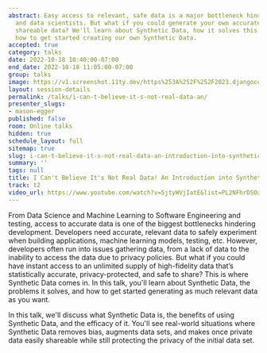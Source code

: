 ```yaml
---
abstract: Easy access to relevant, safe data is a major bottleneck hindering developers
  and data scientists. But what if you could generate your own accurate, privacy-protected,
  shareable data? We'll learn about Synthetic Data, how it solves this issue, and
  how to get started creating our own Synthetic Data.
accepted: true
category: talks
date: 2022-10-18 10:40:00-07:00
end_date: 2022-10-18 11:05:00-07:00
group: talks
image: https://v1.screenshot.11ty.dev/https%253A%252F%252F2023.djangocon.eu%252Fpresenters%252Fmason-egger%252F/opengraph/
layout: session-details
permalink: /talks/i-can-t-believe-it-s-not-real-data-an/
presenter_slugs:
- mason-egger
published: false
room: Online talks
hidden: true
schedule_layout: full
sitemap: true
slug: i-can-t-believe-it-s-not-real-data-an-introduction-into-synthetic-data
summary: ''
tags: null
title: I Can't Believe It's Not Real Data! An Introduction into Synthetic Data
track: t2
video_url: https://www.youtube.com/watch?v=5jtyWVjIatE&list=PL2NFhrDSOxgXwt-yT9LgRw1eZcA627mXE
---
```


From Data Science and Machine Learning to Software Engineering and testing, access to accurate data is one of the biggest bottlenecks hindering development. Developers need accurate, relevant data to safely experiment when building applications, machine learning models, testing, etc. However, developers often run into issues gathering data, from a lack of data to the inability to access the data due to privacy policies. But what if you could have instant access to an unlimited supply of high-fidelity data that’s statistically accurate, privacy-protected, and safe to share? This is where Synthetic Data comes in. In this talk, you'll learn about Synthetic Data, the problems it solves, and how to get started generating as much relevant data as you want.

In this talk, we'll discuss what Synthetic Data is, the benefits of using Synthetic Data, and the efficacy of it. You'll see real-world situations where Synthetic Data removes bias, augments data sets, and makes once private data easily shareable while still protecting the privacy of the initial data set.
